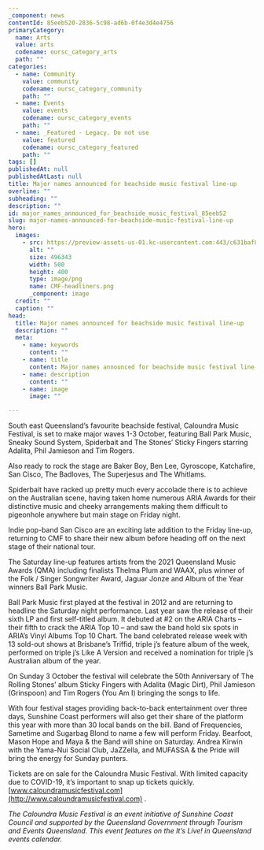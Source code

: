 ```yaml
---
_component: news
contentId: 85eeb520-2836-5c98-ad6b-0f4e3d4e4756
primaryCategory:
  name: Arts
  value: arts
  codename: oursc_category_arts
  path: ""
categories:
  - name: Community
    value: community
    codename: oursc_category_community
    path: ""
  - name: Events
    value: events
    codename: oursc_category_events
    path: ""
  - name: _Featured - Legacy. Do not use
    value: featured
    codename: oursc_category_featured
    path: ""
tags: []
publishedAt: null
publishedAtLast: null
title: Major names announced for beachside music festival line-up
overline: ""
subheading: ""
description: ""
id: major_names_announced_for_beachside_music_festival_85eeb52
slug: major-names-announced-for-beachside-music-festival-line-up
hero:
  images:
    - src: https://preview-assets-us-01.kc-usercontent.com:443/c631baf8-1b46-001f-580c-d0001b68b4a8/ab5f2efc-e3cb-4bf1-81ec-6b9187aded50/CMF-headliners.png
      alt: ""
      size: 496343
      width: 500
      height: 400
      type: image/png
      name: CMF-headliners.png
      _component: image
  credit: ""
  caption: ""
head:
  title: Major names announced for beachside music festival line-up
  description: ""
  meta:
    - name: keywords
      content: ""
    - name: title
      content: Major names announced for beachside music festival line-up
    - name: description
      content: ""
    - name: image
      image: ""

---
```

South east Queensland’s favourite beachside festival, Caloundra Music Festival, is set to make major waves 1-3 October, featuring Ball Park Music, Sneaky Sound System, Spiderbait and The Stones’ Sticky Fingers starring Adalita, Phil Jamieson and Tim Rogers.

Also ready to rock the stage are Baker Boy, Ben Lee, Gyroscope, Katchafire, San Cisco, The Badloves, The Superjesus and The Whitlams.

Spiderbait have racked up pretty much every accolade there is to achieve on the Australian scene, having taken home numerous ARIA Awards for their distinctive music and cheeky arrangements making them difficult to pigeonhole anywhere but main stage on Friday night.

Indie pop-band San Cisco are an exciting late addition to the Friday line-up, returning to CMF to share their new album before heading off on the next stage of their national tour.

The Saturday line-up features artists from the 2021 Queensland Music Awards (QMA) including finalists Thelma Plum and WAAX, plus winner of the Folk / Singer Songwriter Award, Jaguar Jonze and Album of the Year winners Ball Park Music.

Ball Park Music first played at the festival in 2012 and are returning to headline the Saturday night performance. Last year saw the release of their sixth LP and first self-titled album. It debuted at #2 on the ARIA Charts – their fifth to crack the ARIA Top 10 – and saw the band hold six spots in ARIA’s Vinyl Albums Top 10 Chart. The band celebrated release week with 13 sold-out shows at Brisbane’s Triffid, triple j’s feature album of the week, performed on triple j’s Like A Version and received a nomination for triple j’s Australian album of the year.

On Sunday 3 October the festival will celebrate the 50th Anniversary of The Rolling Stones’ album Sticky Fingers with Adalita (Magic Dirt), Phil Jamieson (Grinspoon) and Tim Rogers (You Am I) bringing the songs to life.

With four festival stages providing back-to-back entertainment over three days, Sunshine Coast performers will also get their share of the platform this year with more than 30 local bands on the bill. Band of Frequencies, Sametime and Sugarbag Blond to name a few will perform Friday. Bearfoot, Mason Hope and Maya & the Band will shine on Saturday. Andrea Kirwin with the Yama-Nui Social Club, JaZZella, and MUFASSA & the Pride will bring the energy for Sunday punters.

Tickets are on sale for the Caloundra Music Festival. With limited capacity due to COVID-19, it’s important to snap up tickets quickly. [www.caloundramusicfestival.com](http://www.caloundramusicfestival.com)
.

*The Caloundra Music Festival is an event initiative of Sunshine Coast Council and supported by the Queensland Government through Tourism and Events Queensland. This event features on the It’s Live! in Queensland events calendar.*
